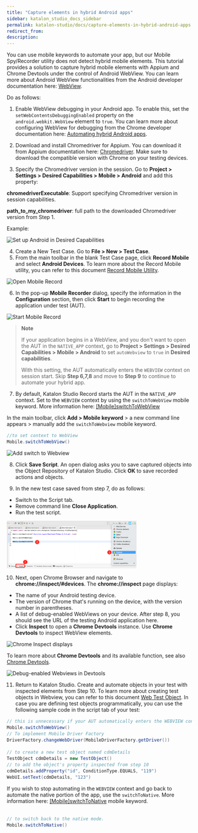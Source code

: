 ```yaml
---
title: "Capture elements in hybrid Android apps"
sidebar: katalon_studio_docs_sidebar
permalink: katalon-studio/docs/capture-elements-in-hybrid-android-apps.html
redirect_from:
description:
---
```


You can use mobile keywords to automate your app, but our Mobile Spy/Recorder utility does not detect hybrid mobile elements. This tutorial provides a solution to capture hybrid mobile elements with Appium and Chrome Devtools under the control of Android WebView. You can learn more about Android WebView functionalities from the Android developer documentation here: [WebView](https://developer.android.com/reference/android/webkit/WebView).

Do as follows:

1. Enable WebView debugging in your Android app. To enable this, set the `setWebContentsDebuggingEnabled` property on the `android.webkit.WebView` element to `true`. You can learn more about configuring WebView for debugging from the Chrome developer documentation here: [Automating hybrid Android apps](https://developer.chrome.com/docs/devtools/remote-debugging/webviews/).
   
2. Download and install Chromedriver for Appium. You can download it from Appium documentation here: [Chromedriver](http://appium.io/docs/en/writing-running-appium/web/chromedriver/#chromedriverchrome-compatibility). Make sure to download the compatible version with Chrome on your testing devices. 

3. Specify the Chromedriver version in the session. Go to **Project > Settings > Desired Capabilities > Mobile > Android** and add this property:

**chromedriverExecutable**: Support specifying Chromedriver version in session capabilities.

**path_to_my_chromedriver**: full path to the downloaded Chromedriver version from Step 1.

Example:

   <img src="https://github.com/katalon-studio/docs-images/raw/master/katalon-studio/docs/capture-objects-in-hybrid-apps/set-up-android-in-Dc.png" width="70%" alt="Set up Android in Desired Capabilities">


4. Create a New Test Case. Go to **File > New > Test Case**.
5. From the main toolbar in the blank Test Case page, click **Record Mobile** and select **Android Devices**. 
To learn more about the Record Mobile utility, you can refer to this document [Record Mobile Utility](https://docs.katalon.com/katalon-studio/docs/record-mobile-utility.html).

<img src="https://github.com/katalon-studio/docs-images/raw/master/katalon-studio/docs/capture-objects-in-hybrid-apps/Open-mobile-record.png" width="30%" alt="Open Mobile Record">

6. In the pop-up **Mobile Recorder** dialog, specify the information in the **Configuration** section, then click **Start** to begin recording the application under test (AUT).
   
<img src="https://github.com/katalon-studio/docs-images/raw/master/katalon-studio/docs/capture-objects-in-hybrid-apps/Start-mobile-record.png" width="50%" alt="Start Mobile Record">

>
> **Note**
>
> If your application begins in a WebView, and you don't want to open the AUT in the `NATIVE_APP` context, go to **Project > Settings > Desired Capabilities > Mobile > Android** to set `autoWebview` to `true` in **Desired capabilities**.
>
> With this setting, the AUT automatically enters the `WEBVIEW` context on session start. Skip **Step 6,7,8** and move to **Step 9** to continue to automate your hybrid app.
>
>

7. By default, Katalon Studio Record starts the AUT in the `NATIVE_APP` context. Set to the `WEBVIEW` context by using the `switchToWebView` mobile keyword. More information here: [[Mobile]switchToWebView](https://docs.katalon.com/katalon-studio/docs/mobile-switch-to-web-view.html#example)

In the main toolbar, click **Add > Mobile keyword** > a new command line appears > manually add the `switchToWebview` mobile keyword.

```groovy
//to set context to WebView
Mobile.switchToWebView()
```

<img src="https://github.com/katalon-studio/docs-images/raw/master/katalon-studio/docs/capture-objects-in-hybrid-apps/add-webview-mobile-keyword.001.jpeg" width="70%" alt="Add switch to Webview">

8. Click **Save Script**. An open dialog asks you to save captured objects into the Object Repository of Katalon Studio. Click **OK** to save recorded actions and objects. 

9. In the new test case saved from step 7, do as follows:
- Switch to the Script tab.
- Remove command line **Close Application**. 
- Run the test script.

<img src="https://github.com/katalon-studio/docs-images/raw/master/katalon-studio/docs/capture-objects-in-hybrid-apps/results-after-recording-mobile-test.png" width="70%" alt="Results after recording mobile test">

10. Next, open Chrome Browser and navigate to **chrome://inspect/#devices**.
The **chrome://inspect** page displays:
- The name of your Android testing device.
- The version of Chrome that's running on the device, with the version number in parentheses.
- A list of debug-enabled WebViews on your device. After step 8, you should see the URL of the testing Android application here.
- Click **Inspect** to open a **Chrome Devtools** instance. Use **Chrome Devtools** to inspect WebView elements.

<img src="https://github.com/katalon-studio/docs-images/raw/master/katalon-studio/docs/capture-objects-in-hybrid-apps/chrome-inspect-displays-hybrid-app.png" width="50%" alt="Chrome Inspect displays">


To learn more about **Chrome Devtools** and its available function, see also [Chrome Devtools](https://developer.chrome.com/docs/devtools/).

<img src="https://github.com/katalon-studio/docs-images/raw/master/katalon-studio/docs/capture-objects-in-hybrid-apps/Chrome-Devtools.png" width="70%" alt="Debug-enabled Webviews in Devtools">


11. Return to Katalon Studio. Create and automate objects in your test with inspected elements from Step 10. To learn more about creating test objects in Webview, you can refer to this document [Web Test Object](https://docs.katalon.com/katalon-studio/docs/manage-web-test-object.html#in-manual-view).
In case you are defining test objects programmatically, you can use the following sample code in the script tab of your test:
  
```groovy
// this is unnecessary if your AUT automatically enters the WEBVIEW context on session start.
Mobile.switchToWebView()
// To implement Mobile Driver Factory
DriverFactory.changeWebDriver(MobileDriverFactory.getDriver())

// to create a new test object named cdmDetails
TestObject cdmDetails = new TestObject()
// to add the object's property inspected from step 10
cdmDetails.addProperty("id", ConditionType.EQUALS, "119")
WebUI.setText(cdmDetails, "123")

```

If you wish to stop automating in the `WEBVIEW` context and go back to automate the native portion of the app, use the `switchToNative`. More information here: [[Mobile]switchToNative](https://docs.katalon.com/katalon-studio/docs/mobile-switch-to-native.html) mobile keyword.

```groovy

// to switch back to the native mode.
Mobile.switchToNative()

```
